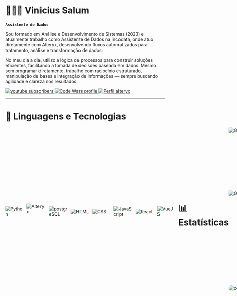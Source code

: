 # 👩🏻‍💻 Vinicius Salum

**`Assistente de Dados`**

Sou formado em Análise e Desenvolvimento de Sistemas (2023) e atualmente trabalho como Assistente de Dados na Incodata, onde atuo diretamente com Alteryx, desenvolvendo fluxos automatizados para tratamento, análise e transformação de dados.

No meu dia a dia, utilizo a lógica de processos para construir soluções eficientes, facilitando a tomada de decisões baseada em dados. Mesmo sem programar diretamente, trabalho com raciocínio estruturado, manipulação de bases e integração de informações — sempre buscando agilidade e clareza nos resultados.


<div>
    <a href="https://www.linkedin.com/in/vinicius-mendes-salum/">
        <img 
            alt="youtube subscribers" 
            title="Acesse meu linkedin" 
            src="https://img.shields.io/badge/LinkedIn-0077B5?style=for-the-badge&logo=linkedin&logoColor=white"
        />
    </a>
    <a href="https://www.codewars.com/users/salumvinicius">
        <img 
            alt="Code Wars profile" 
            title="Code Wars profile" 
            src="https://img.shields.io/badge/Codewars-B1361E.svg?style=for-the-badge&logo=Codewars&logoColor=white"
        />
    </a> 
    <a href="https://community.alteryx.com/t5/user/viewprofilepage/user-id/715041">
        <img 
            alt="Perfil alteryx" 
            title="Perfil alteryx" 
            src="https://img.shields.io/badge/Alteryx-0078C0.svg?style=for-the-badge&logo=Alteryx&logoColor=white"
        />
    </a>

</div>

---

# 🤖 Linguagens e Tecnologias

<div style="display: flex; align-items: center; justify-content: space-between;">
    <div style="display: flex; align-items: center;">
        <img alt="Python" title="Python" width="60px" style="padding-right: 10px;" src="https://cdn.jsdelivr.net/gh/devicons/devicon@latest/icons/python/python-original.svg" />
        <img alt="Alteryx" title="Alteryx" height="50px" style="padding-right: 10px;" src="https://cdn.brandfetch.io/id9_d11aqZ/theme/dark/logo.svg?c=1bxid64Mup7aczewSAYMX&t=1667654409228" />
        <img alt="postgreSQL" title="postgreSQL" width="60px" style="padding-right: 10px;" src="https://cdn.jsdelivr.net/gh/devicons/devicon@latest/icons/postgresql/postgresql-original.svg" />
        <img alt="HTML" title="HTML" width="60px" style="padding-right: 10px;" src="https://cdn.jsdelivr.net/gh/devicons/devicon@latest/icons/html5/html5-original.svg" />
        <img alt="CSS" title="CSS" width="60px" style="padding-right: 10px;" src="https://cdn.jsdelivr.net/gh/devicons/devicon@latest/icons/css3/css3-original.svg" />
        <img alt="JavaScript" title="JavaScript" width="60px" style="padding-right: 10px;" src="https://cdn.jsdelivr.net/gh/devicons/devicon@latest/icons/javascript/javascript-original.svg" />
        <img alt="React" title="React" width="60px" style="padding-right: 10px;" src="https://cdn.jsdelivr.net/gh/devicons/devicon@latest/icons/react/react-original.svg" />
        <img alt="VueJS" title="VueJS" width="60px" style="padding-right: 10px;" src="https://cdn.jsdelivr.net/gh/devicons/devicon@latest/icons/vuejs/vuejs-original.svg"/>
    </div>


<br/>



---


<h1>📊 Estatísticas</h1>

<div style="display: inline_block">
  <img 
    align="left" 
    alt="GitHub Stats" 
    height="200" 
    style="padding-right: 10px;" 
    src="https://github-readme-stats.vercel.app/api?username=Viniciusmendessalum&show_icons=true&theme=tokyonight&include_all_commits=true&locale=pt-br" 
  />

<img 
      align="left" 
      alt="GitHub Stats" 
      height="300" 
      src="https://github-readme-stats.vercel.app/api/top-langs/?username=Viniciusmendessalum&theme=tokyonight&layout=compact&custom_title=Tecnologias&langs_count=9" 
  />
  

  <img
      src="https://media4.giphy.com/media/v1.Y2lkPTc5MGI3NjExa3Q4ZTFhYWowZHZnYjBpbXBzdDNuZ3hubjMwNDZhbG9na3M0OG5nZyZlcD12MV9pbnRlcm5hbF9naWZfYnlfaWQmY3Q9Zw/78XCFBGOlS6keY1Bil/giphy.gif?v=2"
      width="200"
      style="border-radius:12px; display:block;"
      alt="coding gif"
    />

</div>

<br/>
<br/>
<br/>
<br/>
<br/>
<br/>
<br/>
<br/>
<br/>
<br/>

<div style="display: inline_block">

![Snake animation](https://github.com/viniciusmendessalum/viniciusmendessalum/blob/output/github-contribution-grid-snake.svg)

</div>




